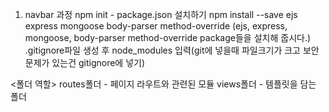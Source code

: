 1. navbar 과정
npm init - package.json 설치하기 
npm install --save ejs express mongoose body-parser method-override
(ejs, express, mongoose, body-parser method-override package들을 설치해 줍시다.)
.gitignore파일 생성 후 node_modules 입력(git에 넣을때 파일크기가 크고 보안문제가 있는건 gitignore에 넣기)

<폴더 역할> 
routes폴더 - 페이지 라우트와 관련된 모듈
views폴더 - 템플릿을 담는 폴더

